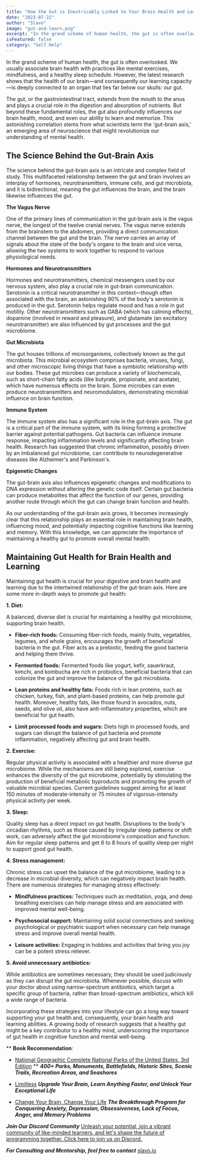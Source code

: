 ```yaml
---
title: "How the Gut is Inextricably Linked to Your Brain Health and Learning"
date: "2023-07-22"
author: "Slavo"
image: "gut-and-learn.png"
excerpt: "In the grand scheme of human health, the gut is often overlooked..."
isFeatured: false
category: "Self Help"
---
```


In the grand scheme of human health, the gut is often overlooked. We usually associate brain health with practices like mental exercises, mindfulness, and a healthy sleep schedule. However, the latest research shows that the health of our brain—and consequently our learning capacity—is deeply connected to an organ that lies far below our skulls: our gut.

The gut, or the gastrointestinal tract, extends from the mouth to the anus and plays a crucial role in the digestion and absorption of nutrients. But beyond these fundamental roles, the gut also profoundly influences our brain health, mood, and even our ability to learn and memorize. This astonishing correlation stems from what scientists term the 'gut-brain axis,' an emerging area of neuroscience that might revolutionize our understanding of mental health.

## The Science Behind the Gut-Brain Axis

The science behind the gut-brain axis is an intricate and complex field of study. This multifaceted relationship between the gut and brain involves an interplay of hormones, neurotransmitters, immune cells, and gut microbiota, and it is bidirectional, meaning the gut influences the brain, and the brain likewise influences the gut.

**The Vagus Nerve**

One of the primary lines of communication in the gut-brain axis is the vagus nerve, the longest of the twelve cranial nerves. The vagus nerve extends from the brainstem to the abdomen, providing a direct communication channel between the gut and the brain. The nerve carries an array of signals about the state of the body's organs to the brain and vice versa, allowing the two systems to work together to respond to various physiological needs.

**Hormones and Neurotransmitters**

Hormones and neurotransmitters, chemical messengers used by our nervous system, also play a crucial role in gut-brain communication. Serotonin is a critical neurotransmitter in this context—though often associated with the brain, an astonishing 90% of the body's serotonin is produced in the gut. Serotonin helps regulate mood and has a role in gut motility. Other neurotransmitters such as GABA (which has calming effects), dopamine (involved in reward and pleasure), and glutamate (an excitatory neurotransmitter) are also influenced by gut processes and the gut microbiome.

**Gut Microbiota**

The gut houses trillions of microorganisms, collectively known as the gut microbiota. This microbial ecosystem comprises bacteria, viruses, fungi, and other microscopic living things that have a symbiotic relationship with our bodies. These gut microbes can produce a variety of biochemicals, such as short-chain fatty acids (like butyrate, propionate, and acetate), which have numerous effects on the brain. Some microbes can even produce neurotransmitters and neuromodulators, demonstrating microbial influence on brain function.

**Immune System**

The immune system also has a significant role in the gut-brain axis. The gut is a critical part of the immune system, with its lining forming a protective barrier against potential pathogens. Gut bacteria can influence immune response, impacting inflammation levels and significantly affecting brain health. Research has suggested that chronic inflammation, possibly driven by an imbalanced gut microbiome, can contribute to neurodegenerative diseases like Alzheimer's and Parkinson's.

**Epigenetic Changes**

The gut-brain axis also influences epigenetic changes and modifications to DNA expression without altering the genetic code itself. Certain gut bacteria can produce metabolites that affect the function of our genes, providing another route through which the gut can change brain function and health.

As our understanding of the gut-brain axis grows, it becomes increasingly clear that this relationship plays an essential role in maintaining brain health, influencing mood, and potentially impacting cognitive functions like learning and memory. With this knowledge, we can appreciate the importance of maintaining a healthy gut to promote overall mental health.

## Maintaining Gut Health for Brain Health and Learning

Maintaining gut health is crucial for your digestive and brain health and learning due to the intertwined relationship of the gut-brain axis. Here are some more in-depth ways to promote gut health:

**1. Diet:**

A balanced, diverse diet is crucial for maintaining a healthy gut microbiome, supporting brain health.

- **Fiber-rich foods:** Consuming fiber-rich foods, mainly fruits, vegetables, legumes, and whole grains, encourages the growth of beneficial bacteria in the gut. Fiber acts as a prebiotic, feeding the good bacteria and helping them thrive.

- **Fermented foods:** Fermented foods like yogurt, kefir, sauerkraut, kimchi, and kombucha are rich in probiotics, beneficial bacteria that can colonize the gut and improve the balance of the gut microbiota.

- **Lean proteins and healthy fats:** Foods rich in lean proteins, such as chicken, turkey, fish, and plant-based proteins, can help promote gut health. Moreover, healthy fats, like those found in avocados, nuts, seeds, and olive oil, also have anti-inflammatory properties, which are beneficial for gut health.

- **Limit processed foods and sugars:** Diets high in processed foods, and sugars can disrupt the balance of gut bacteria and promote inflammation, negatively affecting gut and brain health.

**2. Exercise:**

Regular physical activity is associated with a healthier and more diverse gut microbiome. While the mechanisms are still being explored, exercise enhances the diversity of the gut microbiome, potentially by stimulating the production of beneficial metabolic byproducts and promoting the growth of valuable microbial species. Current guidelines suggest aiming for at least 150 minutes of moderate-intensity or 75 minutes of vigorous-intensity physical activity per week.

**3. Sleep:**

Quality sleep has a direct impact on gut health. Disruptions to the body's circadian rhythms, such as those caused by irregular sleep patterns or shift work, can adversely affect the gut microbiome's composition and function. Aim for regular sleep patterns and get 6 to 8 hours of quality sleep per night to support good gut health.

**4. Stress management:**

Chronic stress can upset the balance of the gut microbiome, leading to a decrease in microbial diversity, which can negatively impact brain health. There are numerous strategies for managing stress effectively:

- **Mindfulness practices:** Techniques such as meditation, yoga, and deep breathing exercises can help manage stress and are associated with improved mental well-being.

- **Psychosocial support:** Maintaining solid social connections and seeking psychological or psychiatric support when necessary can help manage stress and improve overall mental health.

- **Leisure activities:** Engaging in hobbies and activities that bring you joy can be a potent stress reliever.

**5. Avoid unnecessary antibiotics:**

While antibiotics are sometimes necessary, they should be used judiciously as they can disrupt the gut microbiota. Whenever possible, discuss with your doctor about using narrow-spectrum antibiotics, which target a specific group of bacteria, rather than broad-spectrum antibiotics, which kill a wide range of bacteria.

Incorporating these strategies into your lifestyle can go a long way toward supporting your gut health and, consequently, your brain health and learning abilities. A growing body of research suggests that a healthy gut might be a key contributor to a healthy mind, underscoring the importance of gut health in cognitive function and mental well-being.

\*\* **Book Recommendation**:

- [National Geographic Complete National Parks of the United States, 3rd Edition](https://amzn.to/44fSNkm)
  \*\* **_400+ Parks, Monuments, Battlefields, Historic Sites, Scenic Trails, Recreation Areas, and Seashores_**

- [Limitless](https://amzn.to/44q7u3U) **_Upgrade Your Brain, Learn Anything Faster, and Unlock Your Exceptional Life_**

- [Change Your Brain, Change Your Life](https://amzn.to/44rO5ja) **_The Breakthrough Program for Conquering Anxiety, Depression, Obsessiveness, Lack of Focus, Anger, and Memory Problems_**

**_Join Our Discord Community_** [Unleash your potential, join a vibrant community of like-minded learners, and let's shape the future of programming together. Click here to join us on Discord.](https://discord.gg/M7keEuaw)

**_For Consulting and Mentorship, feel free to contact_** [slavo.io](/contact)
